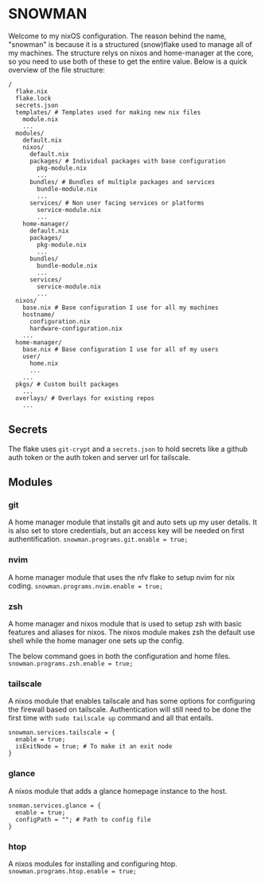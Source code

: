 # SNOWMAN
Welcome to my nixOS configuration. The reason behind the name, "snowman" is because it is a structured (snow)flake used to manage all of my machines. The structure relys on nixos and home-manager at the core, so you need to use both of these to get the entire value.
Below is a quick overview of the file structure:


```
/
  flake.nix
  flake.lock
  secrets.json
  templates/ # Templates used for making new nix files
    module.nix
    ...
  modules/
    default.nix
    nixos/
      default.nix
      packages/ # Individual packages with base configuration
        pkg-module.nix
        ...
      bundles/ # Bundles of multiple packages and services
        bundle-module.nix
        ...
      services/ # Non user facing services or platforms
        service-module.nix
        ...
    home-manager/
      default.nix
      packages/
        pkg-module.nix
        ...
      bundles/
        bundle-module.nix
        ...
      services/
        service-module.nix
        ...
  nixos/
    base.nix # Base configuration I use for all my machines
    hostname/
      configuration.nix
      hardware-configuration.nix
    ...
  home-manager/
    base.nix # Base configuration I use for all of my users
    user/
      home.nix
      ...
    ...
  pkgs/ # Custom built packages
    ...
  overlays/ # Overlays for existing repos
    ...
```

## Secrets
The flake uses ```git-crypt``` and a ```secrets.json``` to hold secrets like a github auth token or the auth token and server url for tailscale. 

## Modules
### git
A home manager module that installs git and auto sets up my user details. It is also set to store credentials, but an access key will be needed on first authentification.
```snowman.programs.git.enable = true;```

### nvim
A home manager module that uses the nfv flake to setup nvim for nix coding.
```snowman.programs.nvim.enable = true;```

### zsh
A home manager and nixos module that is used to setup zsh with basic features and aliases for nixos. The nixos module makes zsh the default use shell while the home manager one sets up the config.

The below command goes in both the configuration and home files.
```snowman.programs.zsh.enable = true;```

### tailscale
A nixos module that enables tailscale and has some options for configuring the firewall based on tailscale. Authentication will still need to be done the first time with ```sudo tailscale up``` command and all that entails.
```
snowman.services.tailscale = {
  enable = true;
  isExitNode = true; # To make it an exit node
}
```

### glance
A nixos module that adds a glance homepage instance to the host.
```
snoman.services.glance = {
  enable = true;
  configPath = ""; # Path to config file
}
```

### htop
A nixos modules for installing and configuring htop.
```snowman.programs.htop.enable = true;```
